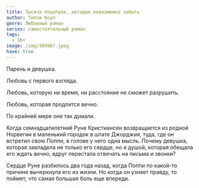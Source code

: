```yaml
---
title: Тысяча поцелуев, которые невозможно забыть
author: Тилли Коул
genre: Любовный роман
series: самостоятельный роман
tags:
  - 16+
image: /img/304967.jpeg
have: true
---
```

Парень и девушка.

Любовь с первого взгляда.

Любовь, которую ни время, ни расстояние не сможет разрушить.

Любовь, которая продлится вечно.

По крайней мере они так думали.



Когда семнадцатилетний Руне Кристиансен возвращается из родной Норвегии в маленький городок в штате Джорджия, туда, где он встретил свою Поппи, в голове у него одна мысль. Почему девушка, которая завладела не только его сердце, но и душой, которая обещала его ждать вечно, вдруг перестала отвечать на письма и звонки? 

Сердце Руне разбилось два года назад, когда Поппи по какой-то причине вычеркнула его из жизни. Но когда он узнает правду, то поймет, что самая большая боль еще впереди.